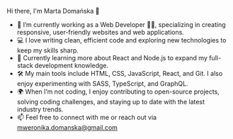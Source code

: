 Hi there, I'm Marta Domańska 👋

- 🔭 I’m currently working as a Web Developer 👨‍💻, specializing in creating responsive, user-friendly websites and web applications.
- 💻 I love writing clean, efficient code and exploring new technologies to keep my skills sharp.
- 🌱 Currently learning more about React and Node.js to expand my full-stack development knowledge.
- 🛠️ My main tools include HTML, CSS, JavaScript, React, and Git. I also enjoy experimenting with SASS, TypeScript, and GraphQL.
- 🌍 When I’m not coding, I enjoy contributing to open-source projects, solving coding challenges, and staying up to date with the latest industry trends.
- 📫 Feel free to connect with me or reach out via mweronika.domanska@gmail.com




<!--
**MartaDomanska/MartaDomanska** is a ✨ _special_ ✨ repository because its `README.md` (this file) appears on your GitHub profile.

Here are some ideas to get you started:

- 🔭 I’m currently working on ...
- 🌱 I’m currently learning ...
- 👯 I’m looking to collaborate on ...
- 🤔 I’m looking for help with ...
- 💬 Ask me about ...
- 📫 How to reach me: ...
- 😄 Pronouns: ...
- ⚡ Fun fact: ...
-->
